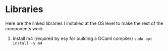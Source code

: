 # Libraries

Here are the linked libraries I installed at the OS level to make the rest of the components work

1. Install m4 (required by esy for building a OCaml compiler) ```sudo apt install -y m4```
